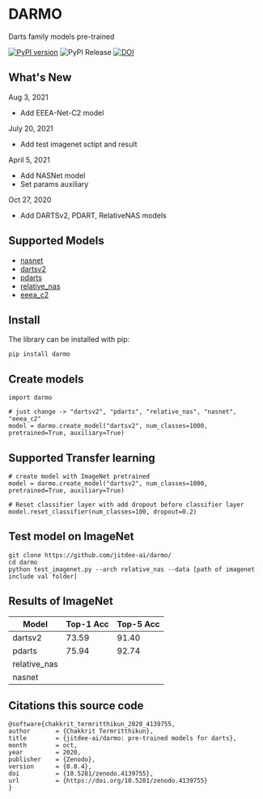 

# DARMO 

Darts family models pre-trained

[![PyPI version](https://badge.fury.io/py/darmo.svg)](https://badge.fury.io/py/darmo)
![PyPI Release](https://github.com/jitdee-ai/darts-models/workflows/PyPI%20Release/badge.svg)
[![DOI](https://zenodo.org/badge/307382940.svg)](https://zenodo.org/badge/latestdoi/307382940)

## What's New

Aug 3, 2021
 - Add EEEA-Net-C2 model

July 20, 2021
 - Add test imagenet sctipt and result

April 5, 2021
 - Add NASNet model
 - Set params auxiliary

Oct 27, 2020
 - Add DARTSv2, PDART, RelativeNAS models
 
## Supported Models
    
 - [nasnet](https://arxiv.org/abs/1707.07012)
 - [dartsv2](https://github.com/quark0/darts)
 - [pdarts](https://github.com/chenxin061/pdarts)
 - [relative_nas](https://github.com/EMI-Group/RelativeNAS)
 - [eeea_c2](https://github.com/chakkritte/EEEA-Net)
  
## Install

The library can be installed with pip:

    pip install darmo

## Create models

    import darmo
    
    # just change -> "dartsv2", "pdarts", "relative_nas", "nasnet", "eeea_c2"
    model = darmo.create_model("dartsv2", num_classes=1000, pretrained=True, auxiliary=True)

## Supported Transfer learning
    # create model with ImageNet pretrained
	model = darmo.create_model("dartsv2", num_classes=1000, pretrained=True, auxiliary=True)
	
    # Reset classifier layer with add dropout before classifier layer
	model.reset_classifier(num_classes=100, dropout=0.2)

## Test model on ImageNet
    git clone https://github.com/jitdee-ai/darmo/
    cd darmo
    python test_imagenet.py --arch relative_nas --data [path of imagenet include val folder]

## Results of ImageNet

| Model | Top-1 Acc | Top-5 Acc | 
|--|--|--|
| dartsv2 | 73.59 | 91.40 |
| pdarts | 75.94 | 92.74 |
| relative_nas |  |  |
| nasnet |  |  |

## Citations this source code

    @software{chakkrit_termritthikun_2020_4139755,
    author       = {Chakkrit Termritthikun},
    title        = {jitdee-ai/darmo: pre-trained models for darts},
    month        = oct,
    year         = 2020,
    publisher    = {Zenodo},
    version      = {0.0.4},
    doi          = {10.5281/zenodo.4139755},
    url          = {https://doi.org/10.5281/zenodo.4139755}
    }
